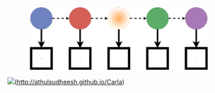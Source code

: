 <a name="logo"/>
<div align="center">
<img src="docs/src/assets/logo.svg" alt="Carla Logo" height="142"></img>
</a>
</div>


![][docs-latest-img](http://athulsudheesh.github.io/Carla) 

[docs-latest-img]: https://img.shields.io/badge/docs-latest-blue.svg

